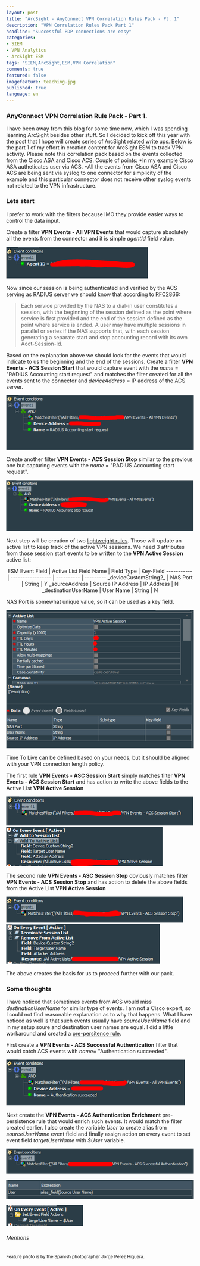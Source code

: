 ```yaml
---
layout: post
title: "ArcSight - AnyConnect VPN Correlation Rules Pack - Pt. 1"
description: "VPN Correlation Rules Pack Part 1"
headline: "Successful RDP connections are easy"
categories: 
- SIEM
- VPN Analytics
- ArcSight ESM
tags: "SIEM,ArcSight,ESM,VPN Correlation"
comments: true
featured: false
imagefeature: teaching.jpg
published: true 
language: en
---
```


### AnyConnect VPN Correlation Rule Pack - Part 1.

I have been away from this blog for some time now, which I was spending learning ArcSight besides other stuff. So I decided to kick off this year with the post that I hope will create series of ArcSight related write ups. Below is the part 1 of my effort in creation content for ArcSight ESM to track VPN activity. Please note this correlation pack based on the events collected from the Cisco ASA and Cisco ACS. Couple of points:
*In my example Cisco ASA autheticates user via ACS. 
*All the events from Cisco ASA and Cisco ACS are being sent via syslog to one connector for simplicity of the example and this particular connector does not receive other syslog events not related to the VPN infrastructure.

### Lets start


I prefer to work with the filters because IMO they provide easier ways to control the data input. 


Create a filter **VPN Events - All VPN Events** that would capture absolutely all the events from the connector and it is simple _agentId_ field value.

![All VPN Events Configuration](/images/Filter1.PNG "VPN All Events Filter")

Now since our session is being authenticated and verified by the ACS serving as RADIUS server we should know that according to [RFC2866](https://tools.ietf.org/html/rfc2866):
>Each service provided by the NAS to a dial-in user constitutes a session, with the beginning of the session defined as the point where 
>service is first provided and the end of the session defined as the point where service is ended.  A user may have multiple sessions
>in parallel or series if the NAS supports that, with each session generating a separate start and stop accounting record with
>its own Acct-Session-Id.

Based on the explanation above we should look for the events that would indicate to us the beginning and the end of the sessions.
Create a filter **VPN Events - ACS Session Start** that would capture event with the _name_ = "RADIUS Accounting start request" and matches the filter created for all the events sent to the connector and _deviceAddress_ = IP address of the ACS server.

![ACS Session Start](/images/Filter2.PNG "ACS Session Start")

Create another filter **VPN Events - ACS Session Stop** similar to the previous one but capturing events with the _name_ = "RADIUS Accounting start request".

![ACS Session Stop](/images/Filter3.PNG "ACS Session Stop")

Next step will be creation of two [lightweight rules](https://community.softwaregrp.com/t5/ArcSight-Tips-Information/Practical-Guide-to-ESM-Rules/ta-p/1644898). Those will update an active list to keep track of the active VPN sessions. We need 3 attributes from those session start events to be written to the **VPN Active Session** active list:

<center>
ESM Event Field | Active List Field Name | Field Type | Key-Field
----------- | ----------------- | ---------- | ---------
_deviceCustomString2_ | NAS Port | String | Y
_sourceAddress | Source IP Address | IP Address | N
_destinationUserName | User Name | String | N
</center>

NAS Port is somewhat unique value, so it can be used as a key field.

![Active VPN Session List](/images/ActiveList1.PNG "Active VPN Session List Settings")

Time To Live can be defined based on your needs, but it should be aligned with your VPN connection length policy.

The first rule **VPN Events - ASC Session Start** simply matches filter **VPN Events - ACS Session Start** and has action to write the above fields to the Active List **VPN Active Session**

![Rule Session Start](/images/Rule1Filter.PNG "Rule Session Start")
![Rule Session Start Action](/images/Rule1Action1.PNG "Rule Session Start Action") 

The second rule **VPN Events - ASC Session Stop** obviously matches filter **VPN Events - ACS Session Stop** and has action to delete the above fields from the Active List **VPN Active Session**

![Rule Session Stop](/images/Rule2Filter.PNG "Rule Session Stop")
![Rule Session Stop Action](/images/Rule2Action1.PNG "Rule Session Stop Action") 

The above creates the basis for us to proceed further with our pack. 

### Some thoughts

I have noticed that sometimes events from ACS would miss _destinationUserName_ for similar type of events. I am not a Cisco expert, so I could not find reasonable explanation as to why that happens. What I have noticed as well is that such events usually have _sourceUserName_ field and in my setup soure and destination user names are equal. I did a little workaround and created a [pre-persitence rule](https://community.softwaregrp.com/t5/ArcSight-Tips-Information/Practical-Guide-to-ESM-Rules/ta-p/1644898). 

First create a **VPN Events - ACS Successful Authentication** filter that would catch ACS events with _name_= "Authentication succeeded".

![ACS Successful Authentication](/images/Filter4.PNG "ACS Successful authentication")

Next create the **VPN Events - ACS Authentication Enrichment** pre-persistence rule that would enrich such events. It would match the filter created earlier. I also create the variable _User_ to create alias from _sourceUserName_ event field and finally assign action on every event to set event field _targetUserName_ with _$User_ variable.

![Rule ACS Authentication Filter](/images/Rule3Filter.PNG "Rule ACS Authentication Filter")

![Rule ACS Authentication local variable](/images/Rule3Variable1.PNG "Rule ACS Authentication local variable")

![Rule ACS Authentication Action](/images/Rule3Action1.PNG "Rule ACS Authentication Action")

###### Mentions
<small>Feature photo is by the Spanish photographer Jorge Pérez Higuera. </small>
